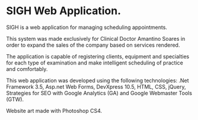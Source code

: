 SIGH Web Application.
===========

SIGH is a web application for managing scheduling appointments. 

This system was made ​​exclusively for Clinical Doctor Amantino Soares in order to expand the sales of the company based on services rendered. 

The application is capable of registering clients, equipment and specialties for each type of examination and make intelligent scheduling of practice and comfortably.

This web application was developed using the following technologies: .Net Framework 3.5, Asp.net Web Forms, DevXpress 10.5, HTML, CSS, jQuery, Strategies for SEO with Google Analytics (GA) and Google Webmaster Tools (GTW).

Website art made with Photoshop CS4.
